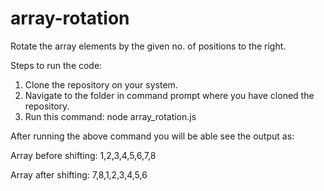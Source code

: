 # array-rotation
Rotate the array elements by the given no. of positions to the right.

Steps to run the code:
1. Clone the repository on your system.
2. Navigate to the folder in command prompt where you have cloned the repository.
3. Run this command: node array_rotation.js

After running the above command you will be able see the output as:

Array before shifting: 1,2,3,4,5,6,7,8

Array after shifting: 7,8,1,2,3,4,5,6
